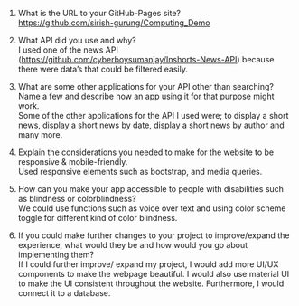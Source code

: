 1.	What is the URL to your GitHub-Pages site? <br />
https://github.com/sirish-gurung/Computing_Demo

2.	What API did you use and why? <br />
I used one of the news API (https://github.com/cyberboysumanjay/Inshorts-News-API) because there were data’s that could be filtered easily.

3.	What are some other applications for your API other than searching? Name a few and describe how an app using it for that purpose might work. <br />
Some of the other applications for the API I used were; to display a short news, display a short news by date, display a short news by author and many more.

4.	Explain the considerations you needed to make for the website to be responsive & mobile-friendly. <br />
Used responsive elements such as bootstrap, and media queries. 

5.	How can you make your app accessible to people with disabilities such as blindness or colorblindness? <br />
We could use functions such as voice over text and using color scheme toggle for different kind of color blindness. 

6.	If you could make further changes to your project to improve/expand the experience, what would they be and how would you go about implementing them? <br />
If I could further improve/ expand my project, I would add more UI/UX components to make the webpage beautiful. I would also use material UI to make the UI consistent throughout the website. Furthermore, I would connect it to a database. 
